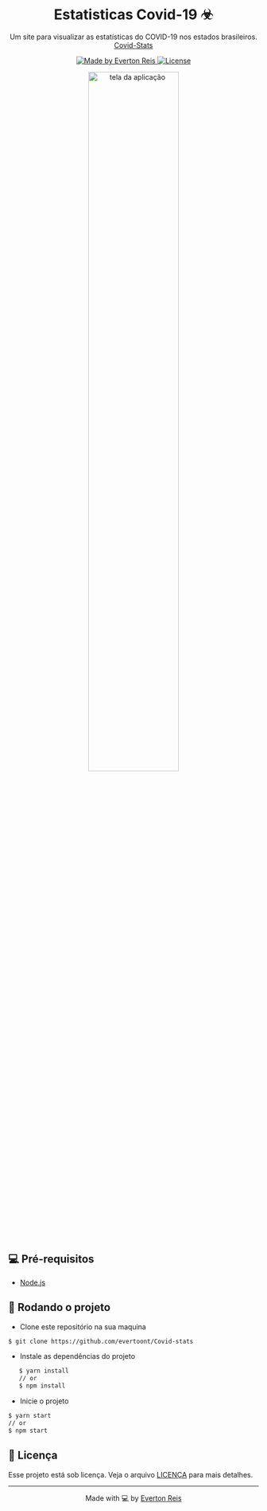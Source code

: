 <h1 align="center">
Estatisticas Covid-19 ☣ </h1>

<p align="center">Um site para visualizar as estatísticas do COVID-19 nos estados brasileiros. <a href="https://covid-stats-nine.vercel.app/">Covid-Stats</a></p>

<p align="center">
  <a href="https://github.com/evertoont">
    <img alt="Made by Everton Reis" src="https://img.shields.io/badge/made%20by-Everton%20Reis-blue">
  </a>
  <a href="https://github.com/evertoont/Twitch-points-autoclicker/blob/main/LICENSE">
    <img alt="License" src="https://img.shields.io/badge/license-MIT-%2304D361?color=blue">
  </a>
</p>

<p align="center">
<img align="center" src="https://user-images.githubusercontent.com/55769021/121609659-b475fa80-ca2a-11eb-962f-e97c7c6d4260.png" alt="tela da aplicação" width="60%"> </p>

## 💻 Pré-requisitos

- [Node.js](https://nodejs.org/en/)

## 🚀 Rodando o projeto

- Clone este repositório na sua maquina

```bash
$ git clone https://github.com/evertoont/Covid-stats
```

- Instale as dependências do projeto

```bash
   $ yarn install
   // or
   $ npm install
```

- Inicie o projeto

```bash
$ yarn start
// or
$ npm start
```

## 📝 Licença

Esse projeto está sob licença. Veja o arquivo [LICENÇA](LICENSE.md) para mais detalhes.

---

<p align="center">Made with 💻 by <a href="https://www.linkedin.com/in/evertoont/">Everton Reis</a></p>
